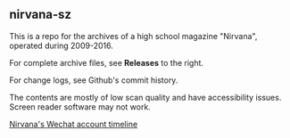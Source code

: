 ## nirvana-sz

This is a repo for the archives of a high school magazine "Nirvana", operated during 2009-2016.

For complete archive files, see **Releases** to the right.

For change logs, see Github's commit history.

The contents are mostly of low scan quality and have accessibility issues. Screen reader software may not work.


[Nirvana's Wechat account timeline](nirvana-wechat/index.html "nirvana-wechat/index.html")